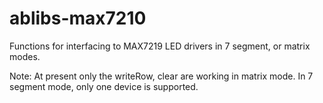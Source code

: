 # ablibs-max7210

Functions for interfacing to MAX7219 LED drivers in
7 segment, or matrix modes.

Note: At present only the writeRow, clear are working in matrix mode. In 7 segment mode, only one device is supported.
